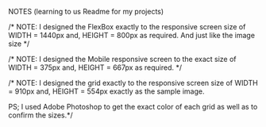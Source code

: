 NOTES (learning to us Readme for my projects)

/* NOTE:
I designed the FlexBox exactly to the responsive screen size of
WIDTH = 1440px and,
HEIGHT = 800px
as required. And just like the image size */

/* NOTE:
I designed the Mobile responsive screen to the exact size of
WIDTH = 375px and,
HEIGHT = 667px
as required. */

/* NOTE:
I designed the grid exactly to the responsive screen size of
WIDTH = 910px and,
HEIGHT = 554px
exactly as the sample image.

PS; I used Adobe Photoshop to get the exact color of each grid as well as to confirm the sizes.*/
